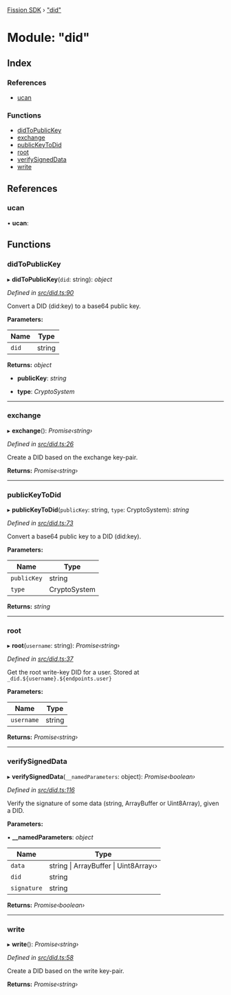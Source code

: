 [Fission SDK](../README.md) › ["did"](_did_.md)

# Module: "did"

## Index

### References

* [ucan](_did_.md#ucan)

### Functions

* [didToPublicKey](_did_.md#didtopublickey)
* [exchange](_did_.md#exchange)
* [publicKeyToDid](_did_.md#publickeytodid)
* [root](_did_.md#root)
* [verifySignedData](_did_.md#verifysigneddata)
* [write](_did_.md#write)

## References

###  ucan

• **ucan**:

## Functions

###  didToPublicKey

▸ **didToPublicKey**(`did`: string): *object*

*Defined in [src/did.ts:90](https://github.com/fission-suite/webnative/blob/33d72ef/src/did.ts#L90)*

Convert a DID (did:key) to a base64 public key.

**Parameters:**

Name | Type |
------ | ------ |
`did` | string |

**Returns:** *object*

* **publicKey**: *string*

* **type**: *CryptoSystem*

___

###  exchange

▸ **exchange**(): *Promise‹string›*

*Defined in [src/did.ts:26](https://github.com/fission-suite/webnative/blob/33d72ef/src/did.ts#L26)*

Create a DID based on the exchange key-pair.

**Returns:** *Promise‹string›*

___

###  publicKeyToDid

▸ **publicKeyToDid**(`publicKey`: string, `type`: CryptoSystem): *string*

*Defined in [src/did.ts:73](https://github.com/fission-suite/webnative/blob/33d72ef/src/did.ts#L73)*

Convert a base64 public key to a DID (did:key).

**Parameters:**

Name | Type |
------ | ------ |
`publicKey` | string |
`type` | CryptoSystem |

**Returns:** *string*

___

###  root

▸ **root**(`username`: string): *Promise‹string›*

*Defined in [src/did.ts:37](https://github.com/fission-suite/webnative/blob/33d72ef/src/did.ts#L37)*

Get the root write-key DID for a user.
Stored at `_did.${username}.${endpoints.user}`

**Parameters:**

Name | Type |
------ | ------ |
`username` | string |

**Returns:** *Promise‹string›*

___

###  verifySignedData

▸ **verifySignedData**(`__namedParameters`: object): *Promise‹boolean›*

*Defined in [src/did.ts:116](https://github.com/fission-suite/webnative/blob/33d72ef/src/did.ts#L116)*

Verify the signature of some data (string, ArrayBuffer or Uint8Array), given a DID.

**Parameters:**

▪ **__namedParameters**: *object*

Name | Type |
------ | ------ |
`data` | string &#124; ArrayBuffer &#124; Uint8Array‹› |
`did` | string |
`signature` | string |

**Returns:** *Promise‹boolean›*

___

###  write

▸ **write**(): *Promise‹string›*

*Defined in [src/did.ts:58](https://github.com/fission-suite/webnative/blob/33d72ef/src/did.ts#L58)*

Create a DID based on the write key-pair.

**Returns:** *Promise‹string›*

